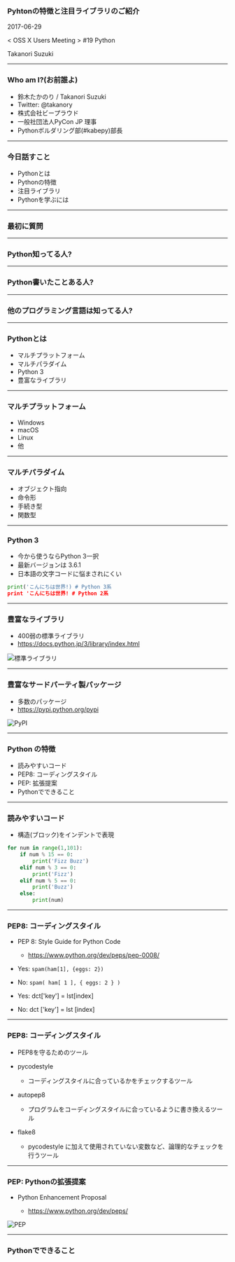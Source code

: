 ### Pyhtonの特徴と注目ライブラリのご紹介

2017-06-29

< OSS X Users Meeting > #19 Python

Takanori Suzuki

---

### Who am I?(お前誰よ)

* 鈴木たかのり / Takanori Suzuki
* Twitter: @takanory
* 株式会社ビープラウド
* 一般社団法人PyCon JP 理事
* Pythonボルダリング部(#kabepy)部長

---

### 今日話すこと

* Pythonとは
* Pythonの特徴
* 注目ライブラリ
* Pythonを学ぶには

---

### 最初に質問

---

### Python知ってる人?

---

### Python書いたことある人?

---

### 他のプログラミング言語は知ってる人?

---

### Pythonとは

* マルチプラットフォーム
* マルチパラダイム
* Python 3
* 豊富なライブラリ

---

### マルチプラットフォーム

* Windows
* macOS
* Linux
* 他

---

### マルチパラダイム

* オブジェクト指向
* 命令形
* 手続き型
* 関数型

---

### Python 3

* 今から使うならPython 3一択
* 最新バージョンは 3.6.1
* 日本語の文字コードに悩まされにくい

```python
print('こんにちは世界!) # Python 3系
print 'こんにちは世界! # Python 2系
```

---

### 豊富なライブラリ

* 400弱の標準ライブラリ
* https://docs.python.jp/3/library/index.html

![標準ライブラリ](images/standard-library.png)

---

### 豊富なサードパーティ製パッケージ

* 多数のパッケージ
* https://pypi.python.org/pypi

![PyPI](images/pypi.png)

---

### Python の特徴

* 読みやすいコード
* PEP8: コーディングスタイル
* PEP: 拡張提案
* Pythonでできること

---

### 読みやすいコード

* 構造(ブロック)をインデントで表現

```python
for num in range(1,101):
    if num % 15 == 0:
        print('Fizz Buzz')
    elif num % 3 == 0:
        print('Fizz')
    elif num % 5 == 0:
        print('Buzz')
    else:
        print(num)
```

---

### PEP8: コーディングスタイル

* PEP 8: Style Guide for Python Code

  * https://www.python.org/dev/peps/pep-0008/

* Yes: `spam(ham[1], {eggs: 2})`
* No:  `spam( ham[ 1 ], { eggs: 2 } )`
* Yes: dct['key'] = lst[index]
* No:  dct ['key'] = lst [index]

---

### PEP8: コーディングスタイル

* PEP8を守るためのツール
* pycodestyle

  * コーディングスタイルに合っているかをチェックするツール

* autopep8

  * プログラムをコーディングスタイルに合っているように書き換えるツール

* flake8

  * pycodestyle に加えて使用されていない変数など、論理的なチェックを行うツール

---

### PEP: Pythonの拡張提案

* Python Enhancement Proposal

  * https://www.python.org/dev/peps/

![PEP](images/peps.png)

---

### Pythonでできること
